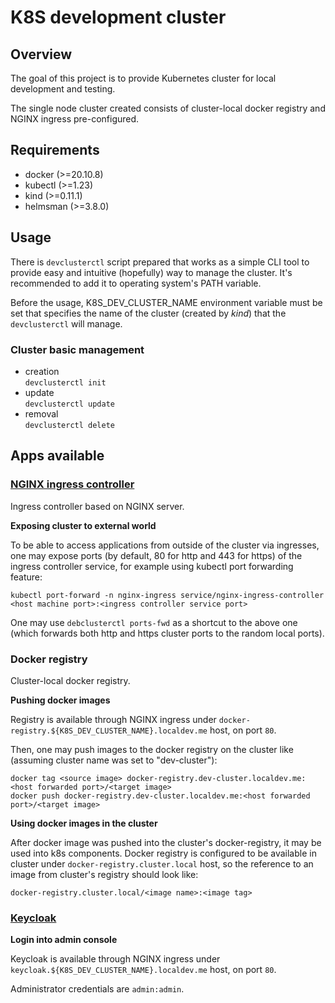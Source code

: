 # K8S development cluster

## Overview

The goal of this project is to provide Kubernetes cluster for local development and testing.

The single node cluster created consists of cluster-local docker registry and NGINX ingress pre-configured.

## Requirements

  * docker (>=20.10.8)
  * kubectl (>=1.23)
  * kind (>=0.11.1)
  * helmsman (>=3.8.0)

## Usage

There is `devclusterctl` script prepared that works as a simple CLI tool to provide easy
and intuitive (hopefully) way to manage the cluster. It's recommended to add it to operating system's PATH variable.

Before the usage, K8S_DEV_CLUSTER_NAME environment variable must be set that specifies the name of the cluster (created by _kind_) that the `devclusterctl` will manage.

### Cluster basic management

  * creation  
    `devclusterctl init`
  * update  
    `devclusterctl update`
  * removal  
    `devclusterctl delete`

## Apps available

### [NGINX ingress controller](https://kubernetes.github.io/ingress-nginx/)

Ingress controller based on NGINX server.

**Exposing cluster to external world**

To be able to access applications from outside of the cluster via ingresses, one may expose ports (by default, 80 for http and 443 for https) of the ingress controller service, for example using kubectl port forwarding feature:
```
kubectl port-forward -n nginx-ingress service/nginx-ingress-controller <host machine port>:<ingress controller service port>
```
One may use `debclusterctl ports-fwd` as a shortcut to the above one (which forwards both http and https cluster ports to the random local ports).

### Docker registry

Cluster-local docker registry.

**Pushing docker images**

Registry is available through NGINX ingress under `docker-registry.${K8S_DEV_CLUSTER_NAME}.localdev.me` host, on port `80`.

Then, one may push images to the docker registry on the cluster like (assuming cluster name was set to "dev-cluster"):
```
docker tag <source image> docker-registry.dev-cluster.localdev.me:<host forwarded port>/<target image>
docker push docker-registry.dev-cluster.localdev.me:<host forwarded port>/<target image>
```

**Using docker images in the cluster**

After docker image was pushed into the cluster's docker-registry, it may be used into k8s components. Docker registry is configured to be available in cluster under `docker-registry.cluster.local` host, so the reference to an image from cluster's registry should look like:
```
docker-registry.cluster.local/<image name>:<image tag>
```

### [Keycloak](https://www.keycloak.org/)

**Login into admin console**

Keycloak is available through NGINX ingress under `keycloak.${K8S_DEV_CLUSTER_NAME}.localdev.me` host, on port `80`.

Administrator credentials are `admin:admin`.
